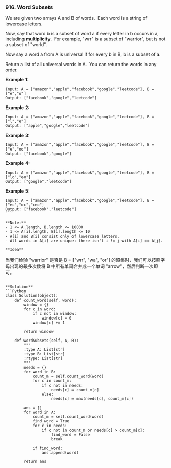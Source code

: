 ### 916. Word Subsets

We are given two arrays A and B of words.  Each word is a string of lowercase letters.

Now, say that word b is a subset of word a if every letter in b occurs in a, including **multiplicity**.  For example, "wrr" is a subset of "warrior", but is not a subset of "world".

Now say a word a from A is universal if for every b in B, b is a subset of a. 

Return a list of all universal words in A.  You can return the words in any order.

**Example 1:**
```
Input: A = ["amazon","apple","facebook","google","leetcode"], B = ["e","o"]
Output: ["facebook","google","leetcode"]
```

**Example 2:**
```
Input: A = ["amazon","apple","facebook","google","leetcode"], B = ["l","e"]
Output: ["apple","google","leetcode"]
```

**Example 3:**
```
Input: A = ["amazon","apple","facebook","google","leetcode"], B = ["e","oo"]
Output: ["facebook","google"]
```

**Example 4:**
```
Input: A = ["amazon","apple","facebook","google","leetcode"], B = ["lo","eo"]
Output: ["google","leetcode"]
```

**Example 5:**
```
Input: A = ["amazon","apple","facebook","google","leetcode"], B = ["ec","oc","ceo"]
Output: ["facebook","leetcode"]
``` 

**Note:**
- 1 <= A.length, B.length <= 10000
- 1 <= A[i].length, B[i].length <= 10
- A[i] and B[i] consist only of lowercase letters.
- All words in A[i] are unique: there isn't i != j with A[i] == A[j].

**Idea**
```
当我们检验 "warrior" 是否是 B = ["wrr", "wa", "or"] 的超集时，我们可以按照字母出现的最多次数将 B 中所有单词合并成一个单词 "arrow"，然后判断一次即可。
```

**Solution**
```Python
class Solution(object):
    def count_word(self, word):
        window = {}
        for c in word:
            if c not in window:
                window[c] = 0
            window[c] += 1
        
        return window

    def wordSubsets(self, A, B):
        """
        :type A: List[str]
        :type B: List[str]
        :rtype: List[str]
        """
        needs = {}
        for word in B:
            count_m = self.count_word(word)
            for c in count_m:
                if c not in needs:
                    needs[c] = count_m[c]
                else:
                    needs[c] = max(needs[c], count_m[c])
        
        ans = []
        for word in A:
            count_m = self.count_word(word)
            find_word = True
            for c in needs:
                if c not in count_m or needs[c] > count_m[c]:
                    find_word = False
                    break
            
            if find_word:
                ans.append(word)
        
        return ans
```